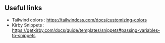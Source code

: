 ## Useful links

- Tailwind colors : https://tailwindcss.com/docs/customizing-colors
- Kirby Snippets : https://getkirby.com/docs/guide/templates/snippets#passing-variables-to-snippets
